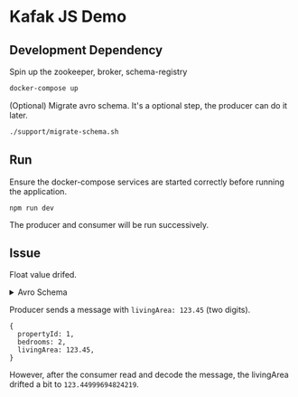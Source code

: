 # Kafak JS Demo

## Development Dependency

Spin up the zookeeper, broker, schema-registry

```sh
docker-compose up
```

(Optional) Migrate avro schema. It's a optional step, the producer can do it later.

```sh
./support/migrate-schema.sh
```

## Run

Ensure the docker-compose services are started correctly before running the application.

```
npm run dev
```

The producer and consumer will be run successively.

## Issue

Float value drifed.

<details>
<summary>Avro Schema</summary>

```json
{
  "type": "record",
  "name": "AttributesV1",
  "namespace": "com.property.conformed",
  "doc": "Property Attributes record.",
  "fields": [
    {
      "name": "propertyId",
      "type": "int",
      "doc": "The unique identifier for the property."
    },
    {
      "name": "bedrooms",
      "type": [
        "null",
        "int"
      ],
      "doc": "The details of the bedrooms.",
      "default": null
    },
    {
      "name": "livingArea",
      "type": [
        "null",
        "float"
      ],
      "doc": "The details of the livingArea.",
      "default": null
    }
  ]
}
```

</details>

Producer sends a message with `livingArea: 123.45` (two digits).

```
{
  propertyId: 1,
  bedrooms: 2,
  livingArea: 123.45,
}
```

However, after the consumer read and decode the message, the livingArea drifted a bit to `123.44999694824219`.

